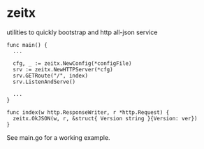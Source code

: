 # zeitx
utilities to quickly bootstrap and http all-json service


```
func main() {
  ...
  
  cfg, _ := zeitx.NewConfig(*configFile)
  srv := zeitx.NewHTTPServer(*cfg)
  srv.GETRoute("/", index)
  srv.ListenAndServe()
  
  ...
}

func index(w http.ResponseWriter, r *http.Request) {
  zeitx.OkJSON(w, r, &struct{ Version string }{Version: ver})
}
```

See main.go for a working example.
